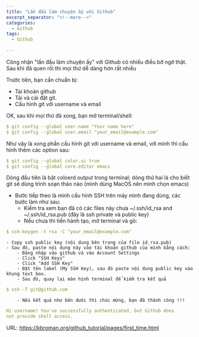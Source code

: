 ```yaml
---
title: "Lần đầu làm chuyện ấy với Github"
excerpt_separator: "<!--more-->"
categories:
  - Github
tags:
  - Github
  
---
```


Công nhận "lần đầu làm chuyện ấy" với Github có nhiều điều bỡ ngỡ thật. Sau khi đã quen rồi thì mọi thứ dễ dàng hơn rất nhiều

Trước tiên, bạn cần chuẩn bị:

- Tài khoản github
- Tải và cài đặt git.
- Cấu hình git với username và email

OK, sau khi mọi thứ đã xong, bạn mở terminal/shell:

```yaml
$ git config --global user.name "Your name here"
$ git config --global user.email "your_email@example.com"
```

Như vậy là xong phần cấu hình git với username và email, với mình thì cấu hình thêm các option sau:

```yaml
$ git config --global color.ui true
$ git config --global core.editor emacs
```
Dòng đầu tiên là bật coloerd output trong terminal; dòng thứ hai là cho biết git sẽ dùng trình soạn thảo nào (mình dùng MacOS nên mình chọn emacs)

- Bước tiếp theo là mình cấu hình SSH trên máy mình đang dùng, các bước làm như sau:
    - Kiểm tra xem bạn đã có các files này chưa ~/.ssh/id_rsa and ~/.ssh/id_rsa.pub (đây là ssh private và public key)
    - Nếu chưa thì tiến hành tạo, mở terminal và gõ:

```yaml
$ ssh-keygen -t rsa -C "your_email@example.com"
```

    - Copy ssh public key (nội dung bên trong của file id_rsa.pub)
    - Sau đó, paste nội dung này vào tài khoản github của mình bằng cách:
        - Đăng nhập vào github và vào Account Settings
        - Click "SSH Keys" 
        - Click "Add SSH Key" 
        - Đặt tên label (My SSH Key), sau đó paste nội dung public key vào khung text box.
        - Sau đó, quay lại màn hình terminal để kiểm tra kết quả

```yaml
$ ssh -T git@github.com
```

        - Nếu kết quả như bên dưới thì chúc mừng, bạn đã thành công !!!

```yaml
Hi username! You've successfully authenticated, but Github does
not provide shell access.
```

URL: https://kbroman.org/github_tutorial/pages/first_time.html
